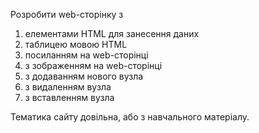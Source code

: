 Розробити web-сторінку з  
1. елементами HTML​ ​для занесення даних
2. таблицею мовою HTML
3. посиланням на web-сторінці
4. з зображенням на web-сторінці
5. з додаванням нового вузла
6. з видаленням вузла
7. з вставленням вузла

Тематика  сайту довільна, або з навчального матеріалу.  
